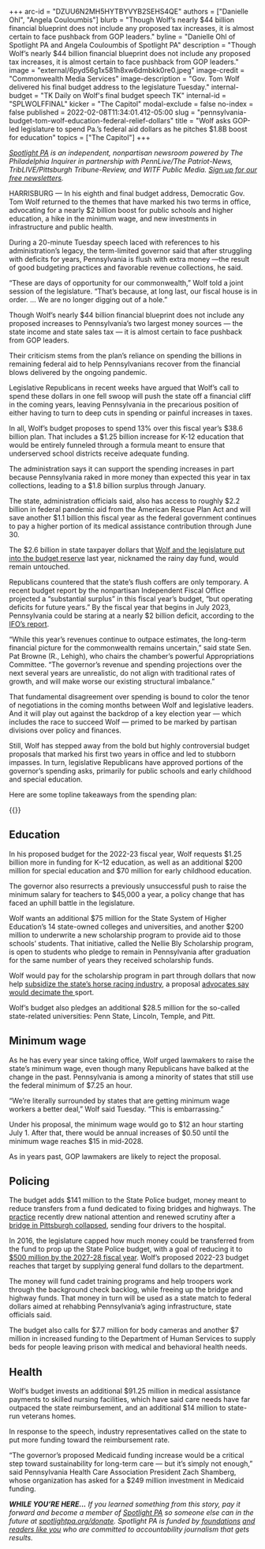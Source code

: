 +++
arc-id = "DZUU6N2MH5HYTBYVYB2SEHS4QE"
authors = ["Danielle Ohl", "Angela Couloumbis"]
blurb = "Though Wolf’s nearly $44 billion financial blueprint does not include any proposed tax increases, it is almost certain to face pushback from GOP leaders."
byline = "Danielle Ohl of Spotlight PA and Angela Couloumbis of Spotlight PA"
description = "Though Wolf’s nearly $44 billion financial blueprint does not include any proposed tax increases, it is almost certain to face pushback from GOP leaders."
image = "external/6pyd56g1x581h8xw6dmbkk0re0.jpeg"
image-credit = "Commonwealth Media Services"
image-description = "Gov. Tom Wolf delivered his final budget address to the legislature Tuesday."
internal-budget = "TK Daily on Wolf's final budget speech TK"
internal-id = "SPLWOLFFINAL"
kicker = "The Capitol"
modal-exclude = false
no-index = false
published = 2022-02-08T11:34:01.412-05:00
slug = "pennsylvania-budget-tom-wolf-education-federal-relief-dollars"
title = "Wolf asks GOP-led legislature to spend Pa.’s federal aid dollars as he pitches $1.8B boost for education"
topics = ["The Capitol"]
+++

<a href="https://lesspage.com/"><i>Spotlight PA</i></a><i> is an independent, nonpartisan newsroom powered by The Philadelphia Inquirer in partnership with PennLive/The Patriot-News, TribLIVE/Pittsburgh Tribune-Review, and WITF Public Media. </i><a href="https://lesspage.com/newsletters"><i>Sign up for our free newsletters</i></a><i>.</i>

HARRISBURG — In his eighth and final budget address, Democratic Gov. Tom Wolf returned to the themes that have marked his two terms in office, advocating for a nearly $2 billion boost for public schools and higher education, a hike in the minimum wage, and new investments in infrastructure and public health.

During a 20-minute Tuesday speech laced with references to his administration’s legacy, the term-limited governor said that after struggling with deficits for years, Pennsylvania is flush with extra money —the result of good budgeting practices and favorable revenue collections, he said.

“These are days of opportunity for our commonwealth,” Wolf told a joint session of the legislature. “That’s because, at long last, our fiscal house is in order. … We are no longer digging out of a hole.”

<script src="https://lesspage.com/embed.js" async></script><div data-spl-embed-version="1" data-spl-src="https://lesspage.com/embeds/newsletter/"></div>

Though Wolf’s nearly $44 billion financial blueprint does not include any proposed increases to Pennsylvania’s two largest money sources — the state income and state sales tax — it is almost certain to face pushback from GOP leaders.

Their criticism stems from the plan’s reliance on spending the billions in remaining federal aid to help Pennsylvanians recover from the financial blows delivered by the ongoing pandemic.

Legislative Republicans in recent weeks have argued that Wolf’s call to spend these dollars in one fell swoop will push the state off a financial cliff in the coming years, leaving Pennsylvania in the precarious position of either having to turn to deep cuts in spending or painful increases in taxes.

In all, Wolf’s budget proposes to spend 13% over this fiscal year’s $38.6 billion plan. That includes a $1.25 billion increase for K-12 education that would be entirely funneled through a formula meant to ensure that underserved school districts receive adequate funding.

The administration says it can support the spending increases in part because Pennsylvania raked in more money than expected this year in tax collections, leading to a $1.8 billion surplus through January.

The state, administration officials said, also has access to roughly $2.2 billion in federal pandemic aid from the American Rescue Plan Act and will save another $1.1 billion this fiscal year as the federal government continues to pay a higher portion of its medical assistance contribution through June 30.

The $2.6 billion in state taxpayer dollars that <a href="https://lesspage.com/news/2021/06/pa-40-billion-budget-2021-poorest-school-districts-federal-relief-money/">Wolf and the legislature put into the budget reserve</a> last year, nicknamed the rainy day fund, would remain untouched.

Republicans countered that the state’s flush coffers are only temporary. A recent budget report by the nonpartisan Independent Fiscal Office projected a “substantial surplus” in this fiscal year’s budget, “but operating deficits for future years.” By the fiscal year that begins in July 2023, Pennsylvania could be staring at a nearly $2 billion deficit, according to the <a href="http://www.ifo.state.pa.us/download.cfm?file=Resources/Documents/Five_Year_Outlook_2021.pdf">IFO’s report</a>.

“While this year’s revenues continue to outpace estimates, the long-term financial picture for the commonwealth remains uncertain,” said state Sen. Pat Browne (R., Lehigh), who chairs the chamber’s powerful Appropriations Committee. “The governor’s revenue and spending projections over the next several years are unrealistic, do not align with traditional rates of growth, and will make worse our existing structural imbalance.”

That fundamental disagreement over spending is bound to color the tenor of negotiations in the coming months between Wolf and legislative leaders. And it will play out against the backdrop of a key election year — which includes the race to succeed Wolf — primed to be marked by partisan divisions over policy and finances.

Still, Wolf has stepped away from the bold but highly controversial budget proposals that marked his first two years in office and led to stubborn impasses. In turn, legislative Republicans have approved portions of the governor’s spending asks, primarily for public schools and early childhood and special education.

Here are some topline takeaways from the spending plan:

{{<picture src="external/nsw8t1gfjcymv1c5nrbvdf119g.jpeg" description="“These are days of opportunity for our commonwealth,” Gov. Tom Wolf told a joint session of the legislature Tuesday. “That’s because, at long last, our fiscal house is in order. … We are no longer digging out of a hole.”" caption="“These are days of opportunity for our commonwealth,” Gov. Tom Wolf told a joint session of the legislature Tuesday. “That’s because, at long last, our fiscal house is in order. … We are no longer digging out of a hole.”" credit="Commonwealth Media Services">}} 

## Education

In his proposed budget for the 2022-23 fiscal year, Wolf requests $1.25 billion more in funding for K–12 education, as well as an additional $200 million for special education and $70 million for early childhood education.

The governor also resurrects a previously unsuccessful push to raise the minimum salary for teachers to $45,000 a year, a policy change that has faced an uphill battle in the legislature.

Wolf wants an additional $75 million for the State System of Higher Education’s 14 state-owned colleges and universities, and another $200 million to underwrite a new scholarship program to provide aid to those schools’ students. That initiative, called the Nellie Bly Scholarship program, is open to students who pledge to remain in Pennsylvania after graduation for the same number of years they received scholarship funds.

Wolf would pay for the scholarship program in part through dollars that now help <a href="https://lesspage.com/news/2020/03/special-funds-pennsylvania-budget-horse-racing-industry/">subsidize the state’s horse racing industry</a>, a proposal <a href="https://www.inquirer.com/news/wolf-horse-racing-subsidy-purses-disaster-college-tuition-20210203.html">advocates say would decimate the </a>sport.

Wolf’s budget also pledges an additional $28.5 million for the so-called state-related universities: Penn State, Lincoln, Temple, and Pitt.

## Minimum wage

As he has every year since taking office, Wolf urged lawmakers to raise the state’s minimum wage, even though many Republicans have balked at the change in the past. Pennsylvania is among a minority of states that still use the federal minimum of $7.25 an hour.

“We’re literally surrounded by states that are getting minimum wage workers a better deal,” Wolf said Tuesday. “This is embarrassing.”

Under his proposal, the minimum wage would go to $12 an hour starting July 1. After that, there would be annual increases of $0.50 until the minimum wage reaches $15 in mid-2028.

As in years past, GOP lawmakers are likely to reject the proposal.

## Policing

The budget adds $141 million to the State Police budget, money meant to reduce transfers from a fund dedicated to fixing bridges and highways. The <a href="https://whyy.org/articles/pa-fuel-tax-meant-for-bridge-repair-went-to-state-police-instead/">practice</a> recently drew national attention and renewed scrutiny after a <a href="https://www.post-gazette.com/local/city/2022/01/28/pittsburgh-bridge-collapse-forbes-braddock-avenue-point-breeze-squirrel-hill/stories/202201280075">bridge in Pittsburgh collapsed</a>, sending four drivers to the hospital.

In 2016, the legislature capped how much money could be transferred from the fund to prop up the State Police budget, with a goal of reducing it to <a href="https://www.penncapital-star.com/government-politics/will-crumbling-bridges-force-pennsylvania-to-approve-a-fee-for-state-police/">$500 million by the 2027-28 fiscal year</a>. Wolf’s proposed 2022-23 budget reaches that target by supplying general fund dollars to the department.

The money will fund cadet training programs and help troopers work through the background check backlog, while freeing up the bridge and highway funds. That money in turn will be used as a state match to federal dollars aimed at rehabbing Pennsylvania’s aging infrastructure, state officials said.

The budget also calls for $7.7 million for body cameras and another $7 million in increased funding to the Department of Human Services to supply beds for people leaving prison with medical and behavioral health needs.

<script src="https://lesspage.com/embed.js" async></script><div data-spl-embed-version="1" data-spl-src="https://lesspage.com/embeds/donate/"></div>

## Health

Wolf’s budget invests an additional $91.25 million in medical assistance payments to skilled nursing facilities, which have said care needs have far outpaced the state reimbursement, and an additional $14 million to state-run veterans homes.

In response to the speech, industry representatives called on the state to put more funding toward the reimbursement rate.

“The governor’s proposed Medicaid funding increase would be a critical step toward sustainability for long-term care — but it’s simply not enough,” said Pennsylvania Health Care Association President Zach Shamberg, whose organization has asked for a $249 million investment in Medicaid funding.

<i><b>WHILE YOU’RE HERE...</b></i><i> If you learned something from this story, pay it forward and become a member of </i><a href="https://lesspage.com/"><i>Spotlight PA</i></a><i> so someone else can in the future at </i><a href="http://spotlightpa.org/donate"><i>spotlightpa.org/donate</i></a><i>. Spotlight PA is funded by</i><a href="https://lesspage.com/support"><i> foundations</i></a><i> </i><a href="https://lesspage.com/support"><i>and readers like you</i></a><i> who are committed to accountability journalism that gets results.</i>
